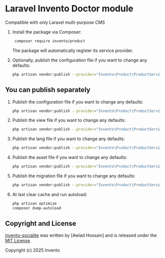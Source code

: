 # Laravel Invento Doctor module

Compatible  with only Laravel multi-purpose CMS



1. Install the package via Composer:

    ```sh
     composer require invento/product
    ```

   The package will automatically register its service provider.

2. Optionally, publish the configuration file if you want to change any defaults:

    ```sh
    php artisan vendor:publish --provider="Invento\Product\ProductServiceProvider"
    ```


## You can publish separately

1. Publish the configuration file if you want to change any defaults:

    ```sh
    php artisan vendor:publish --provider="Invento\Product\ProductServiceProvider" --tag="product-config"
    ```

2. Publish the view file if you want to change any defaults:

    ```sh
    php artisan vendor:publish --provider="Invento\Product\ProductServiceProvider" --tag="product-views"
    ```


3. Publish the lang file if you want to change any defaults:

    ```sh
    php artisan vendor:publish --provider="Invento\Product\ProductServiceProvider" --tag="product-lang"
    ```

4. Publish the asset file if you want to change any defaults:

    ```sh
    php artisan vendor:publish --provider="Invento\Product\ProductServiceProvider" --tag="product-assets"
    ```
   
5. Publish the migration file if you want to change any defaults:

    ```sh
    php artisan vendor:publish --provider="Invento\Product\ProductServiceProvider" --tag="product-migration"
    ```


6. At last clear cache and run autoload:

    ```sh
   php artisan optimize
   composer dump-autoload
    ```


## Copyright and License

[invento-socialite](https://bitbucket.org/zia_invento/invento-socialite/src/master/)
was written by [Awlad Hossain] and is released under the
[MIT License](LICENSE.md).

Copyright (c) 2025 Invento
